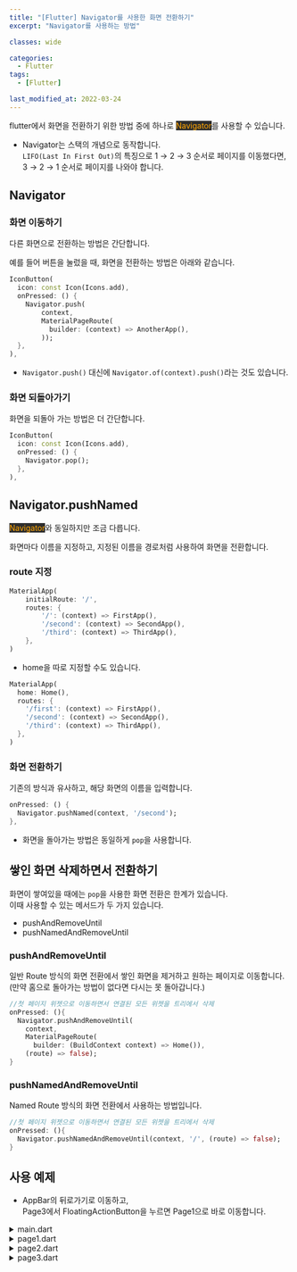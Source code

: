 ```yaml
---
title: "[Flutter] Navigator를 사용한 화면 전환하기"
excerpt: "Navigator를 사용하는 방법"

classes: wide

categories:
  - Flutter
tags:
  - [Flutter]

last_modified_at: 2022-03-24
---
```


flutter에서 화면을 전환하기 위한 방법 중에 하나로 <mark style="background-color: #2e2e2e; color: orange;">Navigator</mark>를 사용할 수 있습니다.

* Navigator는 스택의 개념으로 동작합니다.   
`LIFO(Last In First Out)`의 특징으로 1 → 2 → 3 순서로 페이지를 이동했다면,   
3 → 2 → 1 순서로 페이지를 나와야 합니다.

## Navigator

### 화면 이동하기

다른 화면으로 전환하는 방법은 간단합니다.

예를 들어 버튼을 눌렀을 때, 화면을 전환하는 방법은 아래와 같습니다.

```dart
IconButton(
  icon: const Icon(Icons.add),
  onPressed: () {
    Navigator.push(
        context,
        MaterialPageRoute(
          builder: (context) => AnotherApp(),
        ));
  },
),
```

* `Navigator.push()` 대신에 `Navigator.of(context).push()`라는 것도 있습니다.


### 화면 되돌아가기

화면을 되돌아 가는 방법은 더 간단합니다.

```dart
IconButton(
  icon: const Icon(Icons.add),
  onPressed: () {
    Navigator.pop();
  },
),
```

## Navigator.pushNamed

<mark style="background-color: #2e2e2e; color: orange;">Navigator</mark>와 동일하지만 조금 다릅니다.

화면마다 이름을 지정하고, 지정된 이름을 경로처럼 사용하여 화면을 전환합니다.


### route 지정

```dart
MaterialApp(
	initialRoute: '/',
	routes: {
		'/': (context) => FirstApp(),
		'/second': (context) => SecondApp(),
		'/third': (context) => ThirdApp(),
	},
)
```

  * home을 따로 지정할 수도 있습니다.

  ```dart
  MaterialApp(
    home: Home(),
    routes: {
      '/first': (context) => FirstApp(),
      '/second': (context) => SecondApp(),
      '/third': (context) => ThirdApp(),
    },
  )
  ```

### 화면 전환하기

기존의 방식과 유사하고, 해당 화면의 이름을 입력합니다.

```dart
onPressed: () {
  Navigator.pushNamed(context, '/second');
},
```

* 화면을 돌아가는 방법은 동일하게 `pop`을 사용합니다.

## 쌓인 화면 삭제하면서 전환하기

화면이 쌓여있을 때에는 `pop`을 사용한 화면 전환은 한계가 있습니다.   
이때 사용할 수 있는 메서드가 두 가지 있습니다.

* pushAndRemoveUntil
* pushNamedAndRemoveUntil

### pushAndRemoveUntil

일반 Route 방식의 화면 전환에서 쌓인 화면을 제거하고 원하는 페이지로 이동합니다.   
(만약 홈으로 돌아가는 방법이 없다면 다시는 못 돌아갑니다.)

```dart
//첫 페이지 위젯으로 이동하면서 연결된 모든 위젯을 트리에서 삭제
onPressed: (){
  Navigator.pushAndRemoveUntil(
    context,
    MaterialPageRoute(
      builder: (BuildContext context) => Home()),
    (route) => false);
}
```

### pushNamedAndRemoveUntil

Named Route 방식의 화면 전환에서 사용하는 방법입니다.

```dart
//첫 페이지 위젯으로 이동하면서 연결된 모든 위젯을 트리에서 삭제
onPressed: (){
  Navigator.pushNamedAndRemoveUntil(context, '/', (route) => false);
}
```

## 사용 예제

* AppBar의 뒤로가기로 이동하고,   
Page3에서 FloatingActionButton을 누르면 Page1으로 바로 이동합니다.

<details markdown="1">
<summary>main.dart</summary>

```dart
import 'package:flutter/material.dart';
import 'package:sample_app/page1.dart';

void main() {
  runApp(MaterialApp(
    title: 'Navigator',
    home: MainApp(),
  ));
}

class MainApp extends StatelessWidget {
  const MainApp({Key? key}) : super(key: key);

  @override
  Widget build(BuildContext context) {
    return MaterialApp(home: Page1());
  }
}

```

</details>

<details markdown="1">
<summary>page1.dart</summary>

```dart
import 'package:flutter/material.dart';
import 'package:sample_app/page2.dart';

class Page1 extends StatelessWidget {
  const Page1({Key? key}) : super(key: key);

  @override
  Widget build(BuildContext context) {
    return Scaffold(
      appBar: AppBar(title: const Text("Page 1")),
      bottomNavigationBar: BottomAppBar(
        child: Container(height: 50.0),
      ),
      floatingActionButton: FloatingActionButton(
        child: const Icon(Icons.add),
        onPressed: () {
          Navigator.push(
              context, MaterialPageRoute(builder: (context) => const Page2()));
        },
      ),
      floatingActionButtonLocation: FloatingActionButtonLocation.centerDocked,
    );
  }
}

```

</details>

<details markdown="1">
<summary>page2.dart</summary>

```dart
import 'package:flutter/material.dart';
import 'package:sample_app/page3.dart';

class Page2 extends StatelessWidget {
  const Page2({Key? key}) : super(key: key);

  @override
  Widget build(BuildContext context) {
    return Scaffold(
      appBar: AppBar(title: const Text("Page 2")),
      bottomNavigationBar: BottomAppBar(
        child: Container(height: 50.0),
      ),
      floatingActionButton: FloatingActionButton(
        child: const Icon(Icons.add),
        onPressed: () {
          Navigator.push(
              context, MaterialPageRoute(builder: (context) => const Page3()));
        },
      ),
      floatingActionButtonLocation: FloatingActionButtonLocation.centerDocked,
    );
  }
}

```

</details>

<details markdown="1">
<summary>page3.dart</summary>

```dart
import 'package:flutter/material.dart';
import 'package:sample_app/page1.dart';

class Page3 extends StatelessWidget {
  const Page3({Key? key}) : super(key: key);

  @override
  Widget build(BuildContext context) {
    return Scaffold(
      appBar: AppBar(title: const Text("Page 3")),
      bottomNavigationBar: BottomAppBar(
        child: Container(height: 50.0),
      ),
      floatingActionButton: FloatingActionButton(
          child: const Icon(Icons.add),
          onPressed: () {
            Navigator.pushAndRemoveUntil(
                context,
                MaterialPageRoute(builder: (context) => Page1()),
                (route) => false);
          }),
      floatingActionButtonLocation: FloatingActionButtonLocation.centerDocked,
    );
  }
}
```

</details>
